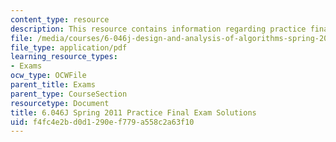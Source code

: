```yaml
---
content_type: resource
description: This resource contains information regarding practice final exam solutions.
file: /media/courses/6-046j-design-and-analysis-of-algorithms-spring-2012/f4fc4e2bd0d1290ef779a558c2a63f10_MIT6_046JS12_final_prac2011_sol.pdf
file_type: application/pdf
learning_resource_types:
- Exams
ocw_type: OCWFile
parent_title: Exams
parent_type: CourseSection
resourcetype: Document
title: 6.046J Spring 2011 Practice Final Exam Solutions
uid: f4fc4e2b-d0d1-290e-f779-a558c2a63f10
---
```

